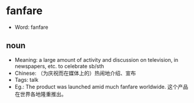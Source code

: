 # fanfare

- Word: fanfare

## noun

- Meaning: a large amount of activity and discussion on television, in newspapers, etc. to celebrate sb/sth
- Chinese: （为庆祝而在媒体上的）热闹地介绍、宣布
- Tags: talk
- Eg.: The product was launched amid much fanfare worldwide. 这个产品在世界各地隆重推出。

